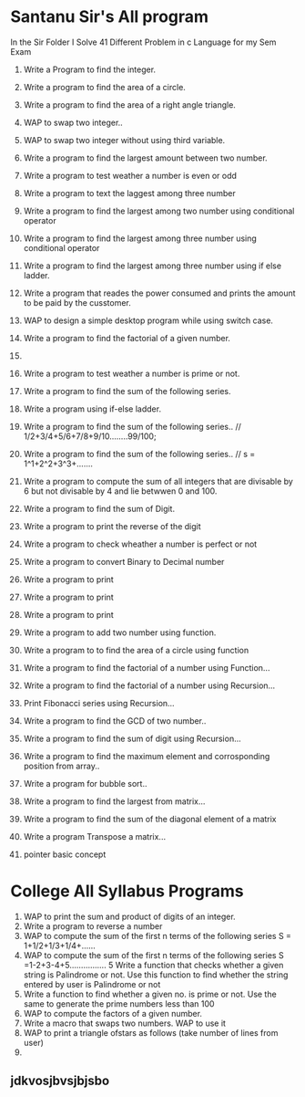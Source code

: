 
# Santanu Sir's All program
In the Sir Folder I Solve 41 Different Problem in c Language for my Sem Exam
1.  Write a Program to find the integer.
2. Write a program to find the area of a circle.
3. Write a program to find the area of a right angle triangle.
4. WAP to swap two integer..
5. WAP to swap two integer without using third variable.
6. Write a program to find the largest amount between two number.
7. Write a program to test weather a number is even or odd
8. Write a program to text the laggest among three number

9. Write a program to find the largest among two number using  conditional operator
10. Write a program to find the largest among three number using  conditional operator
11. Write a program to find the largest among three number using  if else ladder.
12. Write a program that reades the power consumed and prints the amount  to be paid by the cusstomer.
13. WAP to design a simple desktop program while using switch case.
14. Write a program to find the factorial of a given number.
15.
16. Write a program to test weather a number is prime or not.
17. Write a program to find the sum of the following series.
18. Write a program using if-else ladder.
19.  Write a program to find the sum of the following series..
// 1/2+3/4+5/6+7/8+9/10........99/100;
20.  Write a program to find the sum of the following series..
// s = 1^1+2^2+3^3+.......
21. Write a program to compute the sum of all integers that are divisable by 6 but not divisable by 4 and lie betwwen 0 and 100.
22. Write a program to find the sum of Digit.
23. Write a program to print the reverse of the digit
24. Write a program to check wheather a number is perfect or not
25. Write a program to convert Binary to Decimal number

26.  Write a program to print

27. Write a program to print

28. Write a program to print

29. Write a program to add two number using function.
30.  Write a program to to find the area of a circle using function
31. Write a program to find the factorial of a number using Function...
32. Write a program to find the factorial of a number using Recursion...
33.  Print Fibonacci series using Recursion...
34. Write a program to find the GCD of two number..
35. Write a program to find the sum of digit using Recursion...
36. Write a program to find the maximum element and corrosponding position from array..
37. Write a program for bubble sort..
38. Write a program to find the largest from matrix...
39. Write a program to find the sum of the diagonal element of a matrix
40.  Write a program Transpose a matrix...
41. pointer basic concept

# College All Syllabus Programs

1.   WAP to print the sum and product of digits of an integer.
2.   Write a program to reverse a number
3.   WAP to compute the sum of the first n terms of the following series S = 1+1/2+1/3+1/4+……
4.   WAP to compute the sum of the first n terms of the following series S =1-2+3-4+5…………….
5    Write a function that checks whether a given string is Palindrome or not. Use this function to find  whether the string entered by user is Palindrome or not
6.  Write a function to find whether a given no. is prime or not. Use the same to generate the prime  numbers less than 100
7.   WAP to compute the factors of a given number.
8.   Write a macro that swaps two numbers. WAP to use it
9.   WAP to print a triangle ofstars as follows (take number of lines from user)
10.  

## jdkvosjbvsjbjsbo